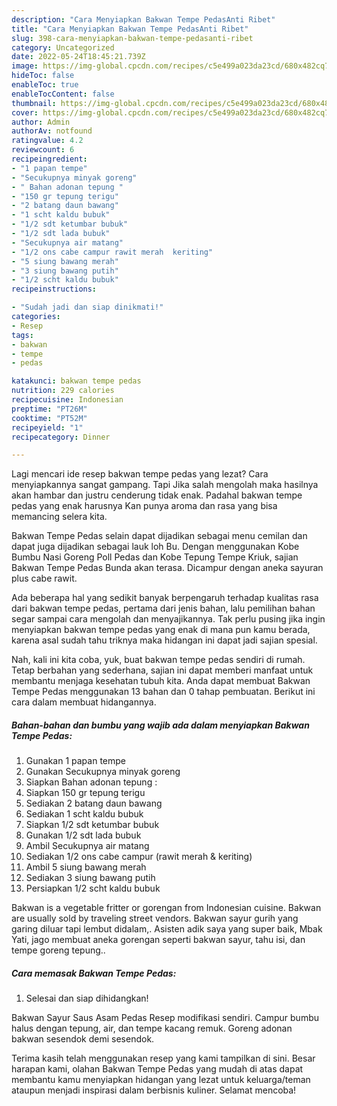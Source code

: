 ```yaml
---
description: "Cara Menyiapkan Bakwan Tempe PedasAnti Ribet"
title: "Cara Menyiapkan Bakwan Tempe PedasAnti Ribet"
slug: 398-cara-menyiapkan-bakwan-tempe-pedasanti-ribet
category: Uncategorized
date: 2022-05-24T18:45:21.739Z
image: https://img-global.cpcdn.com/recipes/c5e499a023da23cd/680x482cq70/bakwan-tempe-pedas-foto-resep-utama.jpg
hideToc: false
enableToc: true
enableTocContent: false
thumbnail: https://img-global.cpcdn.com/recipes/c5e499a023da23cd/680x482cq70/bakwan-tempe-pedas-foto-resep-utama.jpg
cover: https://img-global.cpcdn.com/recipes/c5e499a023da23cd/680x482cq70/bakwan-tempe-pedas-foto-resep-utama.jpg
author: Admin
authorAv: notfound
ratingvalue: 4.2
reviewcount: 6
recipeingredient:
- "1 papan tempe"
- "Secukupnya minyak goreng"
- " Bahan adonan tepung "
- "150 gr tepung terigu"
- "2 batang daun bawang"
- "1 scht kaldu bubuk"
- "1/2 sdt ketumbar bubuk"
- "1/2 sdt lada bubuk"
- "Secukupnya air matang"
- "1/2 ons cabe campur rawit merah  keriting"
- "5 siung bawang merah"
- "3 siung bawang putih"
- "1/2 scht kaldu bubuk"
recipeinstructions:

- "Sudah jadi dan siap dinikmati!"
categories:
- Resep
tags:
- bakwan
- tempe
- pedas

katakunci: bakwan tempe pedas 
nutrition: 229 calories
recipecuisine: Indonesian
preptime: "PT26M"
cooktime: "PT52M"
recipeyield: "1"
recipecategory: Dinner

---
```



Lagi mencari ide resep bakwan tempe pedas yang lezat? Cara menyiapkannya sangat gampang. Tapi Jika salah mengolah maka hasilnya akan hambar dan justru cenderung tidak enak. Padahal bakwan tempe pedas yang enak harusnya Kan punya aroma dan rasa yang bisa memancing selera kita.


Bakwan Tempe Pedas selain dapat dijadikan sebagai menu cemilan dan dapat juga dijadikan sebagai lauk loh Bu. Dengan menggunakan Kobe Bumbu Nasi Goreng Poll Pedas dan Kobe Tepung Tempe Kriuk, sajian Bakwan Tempe Pedas Bunda akan terasa. Dicampur dengan aneka sayuran plus cabe rawit.

Ada beberapa hal yang sedikit banyak berpengaruh terhadap kualitas rasa dari bakwan tempe pedas, pertama dari jenis bahan, lalu pemilihan bahan segar sampai cara mengolah dan menyajikannya. Tak perlu pusing jika ingin menyiapkan bakwan tempe pedas yang enak di mana pun kamu berada, karena asal sudah tahu triknya maka hidangan ini dapat jadi sajian spesial.


Nah, kali ini kita coba, yuk, buat bakwan tempe pedas sendiri di rumah. Tetap berbahan yang sederhana, sajian ini dapat memberi manfaat untuk membantu menjaga kesehatan tubuh kita. Anda dapat membuat Bakwan Tempe Pedas menggunakan 13 bahan dan 0 tahap pembuatan. Berikut ini cara dalam membuat hidangannya.

<!--inarticleads1-->

##### Bahan-bahan dan bumbu yang wajib ada dalam menyiapkan Bakwan Tempe Pedas:

1. Gunakan 1 papan tempe
1. Gunakan Secukupnya minyak goreng
1. Siapkan  Bahan adonan tepung :
1. Siapkan 150 gr tepung terigu
1. Sediakan 2 batang daun bawang
1. Sediakan 1 scht kaldu bubuk
1. Siapkan 1/2 sdt ketumbar bubuk
1. Gunakan 1/2 sdt lada bubuk
1. Ambil Secukupnya air matang
1. Sediakan 1/2 ons cabe campur (rawit merah &amp; keriting)
1. Ambil 5 siung bawang merah
1. Sediakan 3 siung bawang putih
1. Persiapkan 1/2 scht kaldu bubuk


Bakwan is a vegetable fritter or gorengan from Indonesian cuisine. Bakwan are usually sold by traveling street vendors. Bakwan sayur gurih yang garing diluar tapi lembut didalam,. Asisten adik saya yang super baik, Mbak Yati, jago membuat aneka gorengan seperti bakwan sayur, tahu isi, dan tempe goreng tepung.. 

<!--inarticleads2-->

##### Cara memasak Bakwan Tempe Pedas:


1. Selesai dan siap dihidangkan!

Bakwan Sayur Saus Asam Pedas Resep modifikasi sendiri. Campur bumbu halus dengan tepung, air, dan tempe kacang remuk. Goreng adonan bakwan sesendok demi sesendok. 

Terima kasih telah menggunakan resep yang kami tampilkan di sini. Besar harapan kami, olahan Bakwan Tempe Pedas yang mudah di atas dapat membantu kamu menyiapkan hidangan yang lezat untuk keluarga/teman ataupun menjadi inspirasi dalam berbisnis kuliner. Selamat mencoba!
